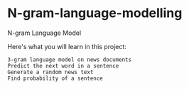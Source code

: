 # N-gram-language-modelling
N-gram Language Model

Here's what you will learn in this project:

    3-gram language model on news documents
    Predict the next word in a sentence
    Generate a random news text
    Find probability of a sentence

